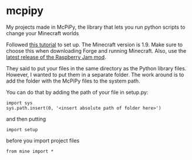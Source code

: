 # mcpipy
My projects made in McPiPy, the library that lets you run python scripts to change your Minecraft worlds

Followed [this tutorial](https://www.instructables.com/id/Python-coding-for-Minecraft/) to set up. The Minecraft version is 1.9. Make sure to choose this when downloading Forge and running Minecraft. Also, use the [latest release of the Raspberry Jam mod](https://github.com/arpruss/raspberryjammod/releases).

They said to put your files in the same directory as the Python library files. However, I wanted to put them in a separate folder. The work around is to add the folder with the McPiPy files to the system path.

You can do that by adding the path of your file in setup.py:

```
import sys
sys.path.insert(0, '<insert absolute path of folder here>')
```

and then putting

```
import setup
```

before you import project files

```
from mine import *
```
